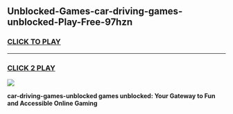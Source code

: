 
## Unblocked-Games-car-driving-games-unblocked-Play-Free-97hzn
<h3>
<a href="https://premium76.site?title=car-driving-games-unblocked&ref=20M">CLICK TO PLAY</a></h3>
<hr>

<h3>
<a href="https://premium76.site?title=car-driving-games-unblocked&ref=20M">CLICK 2 PLAY</a>
  
</h3>

<a href="https://premium76.site?title=car-driving-games-unblocked&ref=19M"><img src="https://clearcache.store/games.png"></a>


**car-driving-games-unblocked games unblocked: Your Gateway to Fun and Accessible Online Gaming**
